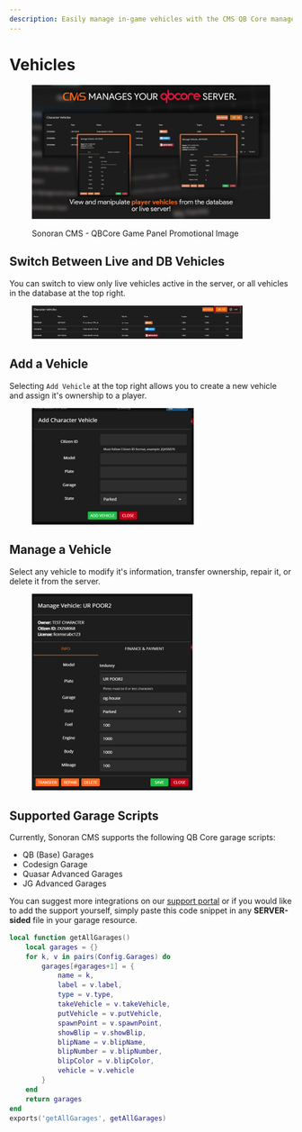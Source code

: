 ```yaml
---
description: Easily manage in-game vehicles with the CMS QB Core management panel!
---
```


# Vehicles

<figure><img src="../../../.gitbook/assets/vehicles (1).png" alt="" width="563"><figcaption><p>Sonoran CMS - QBCore Game Panel Promotional Image</p></figcaption></figure>

## Switch Between Live and DB Vehicles

You can switch to view only live vehicles active in the server, or all vehicles in the database at the top right.

<figure><img src="../../../.gitbook/assets/image (22).png" alt="" width="375"><figcaption></figcaption></figure>



## Add a Vehicle

Selecting `Add Vehicle` at the top right allows you to create a new vehicle and assign it's ownership to a player.

<figure><img src="../../../.gitbook/assets/image (27).png" alt="" width="288"><figcaption></figcaption></figure>

## Manage a Vehicle

Select any vehicle to modify it's information, transfer ownership, repair it, or delete it from the server.

<figure><img src="../../../.gitbook/assets/image (23).png" alt="" width="286"><figcaption></figcaption></figure>

## Supported Garage Scripts

Currently, Sonoran CMS supports the following QB Core garage scripts:

* QB (Base) Garages
* Codesign Garage
* Quasar Advanced Garages
* JG Advanced Garages

You can suggest more integrations on our [support portal](https://support.sonoransoftware.com) or if you would like to add the support yourself, simply paste this code snippet in any **SERVER-sided** file in your garage resource.&#x20;

```lua
local function getAllGarages()
    local garages = {}
    for k, v in pairs(Config.Garages) do
        garages[#garages+1] = {
            name = k,
            label = v.label,
            type = v.type,
            takeVehicle = v.takeVehicle,
            putVehicle = v.putVehicle,
            spawnPoint = v.spawnPoint,
            showBlip = v.showBlip,
            blipName = v.blipName,
            blipNumber = v.blipNumber,
            blipColor = v.blipColor,
            vehicle = v.vehicle
        }
    end
    return garages
end
exports('getAllGarages', getAllGarages)
```
